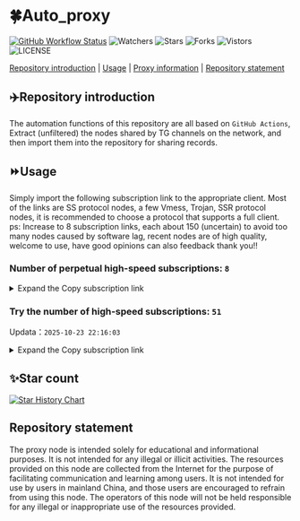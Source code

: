 # 🍀Auto_proxy
[![GitHub Workflow Status](https://img.shields.io/github/actions/workflow/status/PangTouY00/Auto_proxy/main.yml?branch=main)](https://github.com/PangTouY00/Auto_proxy/actions/workflows/main.yml?branch=main) 
![Watchers](https://img.shields.io/github/watchers/w1770946466/Auto_proxy) ![Stars](https://img.shields.io/github/stars/PangTouY00/Auto_proxy) ![Forks](https://img.shields.io/github/forks/w1770946466/Auto_proxy) ![Vistors](https://visitor-badge.laobi.icu/badge?page_id=PangTouY00.Auto_proxy) ![LICENSE](https://img.shields.io/badge/license-CC%20BY--SA%204.0-green.svg)

[Repository introduction](https://github.com/PangTouY00/Auto_proxy#Repositoryintroduction) | [Usage](https://github.com/PangTouY00/Auto_proxy#Usage) | [Proxy information](https://github.com/PangTouY00/Auto_proxy#Proxyinformation) | [Repository statement](https://github.com/PangTouY00/Auto_proxy#Repositorystatement)

## ✈️Repository introduction
The automation functions of this repository are all based on `GitHub Actions`,
Extract (unfiltered) the nodes shared by TG channels on the network, and then import them into the repository for sharing records.

## ⏩Usage
Simply import the following subscription link to the appropriate client. Most of the links are SS protocol nodes, a few Vmess, Trojan, SSR protocol nodes, it is recommended to choose a protocol that supports a full client.
ps: Increase to 8 subscription links, each about 150 (uncertain) to avoid too many nodes caused by software lag, recent nodes are of high quality, welcome to use, have good opinions can also feedback thank you!!

### Number of perpetual high-speed subscriptions: `8`

<details>
  <summary>Expand the Copy subscription link</summary>

  
- [Multiprotocol Base64 encoding](https://raw.githubusercontent.com/PangTouY00/Auto_proxy/main/Long_term_subscription1)
`https://raw.githubusercontent.com/PangTouY00/Auto_proxy/main/Long_term_subscription_num`
`Total number of merge nodes: 302`

- [Multiprotocol Base64 encoding](https://raw.githubusercontent.com/PangTouY00/Auto_proxy/main/Long_term_subscription1)
`https://raw.githubusercontent.com/PangTouY00/Auto_proxy/main/Long_term_subscription1`
`Total number of merge nodes: 38`

- [Multiprotocol Base64 encoding](https://raw.githubusercontent.com/PangTouY00/Auto_proxy/main/Long_term_subscription2)
`https://raw.githubusercontent.com/PangTouY00/Auto_proxy/main/Long_term_subscription2`
`Total number of merge nodes: 38`

- [Multiprotocol Base64 encoding](https://raw.githubusercontent.com/PangTouY00/Auto_proxy/main/Long_term_subscription3)
`https://raw.githubusercontent.com/PangTouY00/Auto_proxy/main/Long_term_subscription3`
`Total number of merge nodes: 38`

- [Multiprotocol Base64 encoding](https://raw.githubusercontent.com/PangTouY00/Auto_proxy/main/Long_term_subscription4)
`https://raw.githubusercontent.com/PangTouY00/Auto_proxy/main/Long_term_subscription4`
`Total number of merge nodes: 38`

- [Multiprotocol Base64 encoding](https://raw.githubusercontent.comPangTouY00/Auto_proxy/main/Long_term_subscription5)
`https://raw.githubusercontent.com/PangTouY00/Auto_proxy/main/Long_term_subscription5`
`Total number of merge nodes: 38`

- [Multiprotocol Base64 encoding](https://raw.githubusercontent.com/PangTouY00/Auto_proxy/main/Long_term_subscription6)
`https://raw.githubusercontent.com/PangTouY00/Auto_proxy/main/Long_term_subscription6`
`Total number of merge nodes: 38`

- [Multiprotocol Base64 encoding](https://raw.githubusercontent.com/PangTouY00/Auto_proxy/main/Long_term_subscription7)
`https://raw.githubusercontent.com/PangTouY00/Auto_proxy/main/Long_term_subscription7`
`Total number of merge nodes: 38`

- [Multiprotocol Base64 encoding](https://raw.githubusercontent.com/PangTouY00/Auto_proxy/main/Long_term_subscription8)
`https://raw.githubusercontent.com/PangTouY00/Auto_proxy/main/Long_term_subscription8`
`Total number of merge nodes: 36`

- [Clash subscription](https://raw.githubusercontent.com/PangTouY00/Auto_proxy/main/Long_term_subscription2.yaml)
`https://raw.githubusercontent.com/PangTouY00/Auto_proxy/main/Long_term_subscription1.yaml`


- [Clash subscription](https://raw.githubusercontent.com/PangTouY00/Auto_proxy/main/Long_term_subscription2.yaml)
`https://raw.githubusercontent.com/PangTouY00/Auto_proxy/main/Long_term_subscription2.yaml`


- [Clash subscription](https://raw.githubusercontent.com/PangTouY00/Auto_proxy/main/Long_term_subscription3.yaml)
`https://raw.githubusercontent.com/PangTouY00/Auto_proxy/main/Long_term_subscription3.yaml`
  
</details>

### Try the number of high-speed subscriptions: `51`
Updata：`2025-10-23 22:16:03`


<details>
  <summary>Expand the Copy subscription link</summary>  

























































































































































































































































































































































































































































































































































































































































































































































































































































































































































































































































































































































































































































































































































































































































































































































































































































































































































































































































































































































































































































































































































































































































































































































































































































































































































































































































































































































































































































































































































































































































































































































































































































































































































































































































































































































































































































































































































































































































































































































































































































































































































































































































































































































































































































































































































































































































































































































































































































































































































































































































































































































































































































































































































































































































































































































































































































































































































































































































































































































































































































































































































































































































































































































































































































































































































































































































































































































































































































































































































































































































































































































































































































































































































































































































































































































































































































































































































































































































































































































































































































































































































































































































































































































































































































































































































































































































































































































































































































































































































































































































































































































































































































































































































































































































































































































































































































































































































































































































































































































































































































































































































































































































































































































































































































































































































































































































































































































































































































































































































































































































































































































































































































































































































































































































































































































































































































































































































































































































































































































































































































































































































































































































































































































































































































































































































































































































































































































































































































































































































































































































































































































































































































































































































































































































































































































































































































































































































































































































































































































































































































































































































































































































































































































































































































































































































































































































































































































































































































































































































































































































































































































































































































































































































































































































































































































































































































































































































































































































































































































































































































































































































































































































































































































































































































































































































































































































































































































































































































































































































































































































































































































































































































































































































































































































































































































































































































































































































































































































































































































































































































































































































































































































































































































































































































































































































































































































































































































































































































































































































































































































































































































































































































































































































































































































































































































































































































































































































































































































































































































































































































































































































































































































































































































































































































































































































































































































































































































































































































































































































































































































































































































































































































































































































































































































































































































































































































































































































































































































































































































































































































































































































































































































































































































































































































































































































































































































































































































































































































































































































































































































































































































































































































































































































































































































































































































































































































































































































































































































































































































































































































































































































































































































































































































































































































































































































































































































































































































































































































































































































































































































































































































































































































































































































































































































































































































































































































































































































































































































































































































































































































































































































































































































































































































































































































































































































































>Trial subscription：
`https://www.louwangzhiyu.org/api/v1/client/subscribe?token=c33dc7a184c4549d789c1a72ac67a559`




>Trial subscription：
`https://hjhaha.xxssx.cn/api/v1/client/subscribe?token=7109e8b7a1c9886805a8ed8c5cba5d9b`




>Trial subscription：
`https://tizi8.top/api/v1/client/subscribe?token=ee956d936c5528f49025a32483924ff6`




>Trial subscription：
`https://slianvpn.com/api/v1/client/subscribe?token=04a743e698408fcec03b3dae1b54e669`




>Trial subscription：
`https://dyhaha.xxttx.cn/api/v1/client/subscribe?token=be54c17e589aa05e8dea2bf519df3a21`




>Trial subscription：
`https://xxx.yxt999.cn/api/v1/client/subscribe?token=f455379da3f759c751f6dc8e7d3950bf`




>Trial subscription：
`https://hjxixi002.xxttx.cn/api/v1/client/subscribe?token=5eead679af6289c087c5db6cd8557f12`




>Trial subscription：
`https://a.mayi520.shop/api/v1/client/subscribe?token=47c3fbbd81d5fcebb1411bfe340a9241`




>Trial subscription：
`https://dl.vfkum.website/api/v1/client/subscribe?token=945d14cfbf6f5b01c1cdb9a666f417c4`




>Trial subscription：
`https://gods1.dashicn.buzz/api/v1/client/subscribe?token=c171d1279469980d5f9efe0a72ab597a`




>Trial subscription：
`https://multiserver.multiserveradelshoop.com/api/v1/client/subscribe?token=2a4e21beb13c076910b754d3721a2d59`




>Trial subscription：
`https://dashuai.us/api/v1/client/subscribe?token=53a72a93a2c6d540eab8dd0f631ee51a`




>Trial subscription：
`https://dyhaha.xxssx.cn/api/v1/client/subscribe?token=cb21b469e65df5caaef05ad364c0adb7`




>Trial subscription：
`https://yywhale.com/api/v1/client/subscribe?token=114e1418142513e00a9d892e1dc41754`




>Trial subscription：
`http://tinnyrick8888.com/api/v1/client/subscribe?token=2dae063eba9d6650dfe673ef98ba173b`




>Trial subscription：
`https://gods3.dashicn.buzz/api/v1/client/subscribe?token=0b030c716e0de935c762ad6b4e513a2f`




>Trial subscription：
`https://www.ch000zy.com/api/v1/client/subscribe?token=7a04aa9bf72f8919fcd0373f7406bd40`




>Trial subscription：
`https://best.nxxbbf.com/api/v1/client/subscribe?token=0f400731bc2f6d225bc979ac35cd31fa`




>Trial subscription：
`https://fs.v2rayse.com/share/20251022/ip9hv7cp52.txt`




>Trial subscription：
`https://huojian4.top/api/v1/client/subscribe?token=11f830da9db24263643c91766932e537`




>Trial subscription：
`https://slianvpn.top/api/v1/client/subscribe?token=0ecc69c0a18c7ed2644d5cc2193343fc`




>Trial subscription：
`https://xyjs1.sbs/api/v1/client/subscribe?token=b14ef5321a90381539eb70016e560bc6`




>Trial subscription：
`https://gods2.dashicn.buzz/api/v1/client/subscribe?token=b1de3afdf679c79bd5a4d2d5c5e38178`




>Trial subscription：
`https://www.56idc.news/api/v1/client/subscribe?token=5a4733f24ca8421456c64581af3bfd83`




>Trial subscription：
`https://jshaha.xxssx.cn/api/v1/client/subscribe?token=b779776e4a85ac71e4da638a86ee61b4`




>Trial subscription：
`https://vaamx.louwangzhiyu.online/api/v1/client/subscribe?token=8ab5ac8e12c5e3e53144f91408cf6b7a`




>Trial subscription：
`https://v2.heiu.me/api/v1/client/subscribe?token=e196915b7c4b07054e503e2564dcebf6`




>Trial subscription：
`https://ylccloud.top/api/v1/client/subscribe?token=95113191009070b126ab58474ab56da5`




>Trial subscription：
`http://107.173.31.17/api/v1/client/subscribe?token=8c4fcff876cee08fd8a5a8c4a7d37b08`




>Trial subscription：
`https://xunyungogogo.xyz/api/v1/client/subscribe?token=d2b4044764721d34dd72fa8e1b8a42af`




>Trial subscription：
`https://xyjs1.buzz/api/v1/client/subscribe?token=61dd804eec6c4d3457bd5de728f0c4d1`




>Trial subscription：
`https://jshaha.xxttx.cn/api/v1/client/subscribe?token=3b8e64b952c579d4906cdd0081ba4145`




>Trial subscription：
`https://syhaha.xxttx.cn/api/v1/client/subscribe?token=7d78ef2ca5b3e998af5b569869e1fd02`




>Trial subscription：
`https://tsxspace.com/api/v1/client/subscribe?token=d76d1cf1c9ed727751d78ba73fdfa337`




>Trial subscription：
`https://gods4.dashicn.buzz/api/v1/client/subscribe?token=6a639fa5ffe9033ce88d021dfd74783a`




>Trial subscription：
`https://56idc.news/api/v1/client/subscribe?token=5f51c16cca183be72d00c3912f203f60`




>Trial subscription：
`https://go.yueyun.de/api/v1/client/subscribe?token=23c1e526305476c058aec13ebb5f4007`




>Trial subscription：
`https://x2b.eans.top/api/v1/client/subscribe?token=125be26ed2cd2fb6cce0bb9770402b22`




>Trial subscription：
`https://hjxixi003.xxuux.cn/api/v1/client/subscribe?token=ea404aebcf71cb6afbca89b9772238f1`




>Trial subscription：
`https://xbd.iftballs.com/api/v1/client/subscribe?token=4eb5136a3dbaeffa58f920aedfe1e9e8`




>Trial subscription：
`https://old-v2b.linkedton.com/api/v1/client/subscribe?token=4bb0f7a4f710ba397bea2b02db04ce70`




>Trial subscription：
`https://kingfisher.top/api/v1/client/subscribe?token=56c8bce7515222fbfb951a5beff6c655`




>Trial subscription：
`https://cfvpn.com/api/v1/client/subscribe?token=5a6af677f408bb890dc307d4177d392d`




>Trial subscription：
`https://pro.xmyidc.com/api/v1/client/subscribe?token=8226ab8bf71026fbd08224f05f724b5a`




>Trial subscription：
`https://dctcc.louwangzhiyu.shop/api/v1/client/subscribe?token=22c6f9742097b1ecab6ab7f0c53d064c`




>Trial subscription：
`https://syhaha.xxssx.cn/api/v1/client/subscribe?token=5520c3a246494d3a2b75fbda5c31fd6d`




>Trial subscription：
`http://xxxxyyyy.njdjjxjbcbw.icu/api/v1/client/subscribe?token=d14df8913967e157ae4e07f3061faf87`




>Trial subscription：
`https://xixixi003.hjsbssbsbsbsbs.sbs/api/v1/client/subscribe?token=537ab6080909350f9ebfec79728a634a`




>Trial subscription：
`https://asdfg.njdjjxjbcbw.icu/api/v1/client/subscribe?token=7da94366ec9f54e959a1b45a15a02951`




>Trial subscription：
`https://sufujia.top/api/v1/client/subscribe?token=ba9d8e668fe295671d590fa46dc920e7`




>Trial subscription：
`https://dyxixi001.xxssx.cn/api/v1/client/subscribe?token=2858a176115c20f78ba40fdc36fc66fe`



</details>

## ✨Star count
[![Star History Chart](https://api.star-history.com/svg?repos=PangTouY00/Auto_proxy&type=Date)](https://star-history.com/#w1770946466/Auto_proxy&Date)



## Repository statement
The proxy node is intended solely for educational and informational purposes. It is not intended for any illegal or illicit activities. The resources provided on this node are collected from the Internet for the purpose of facilitating communication and learning among users. It is not intended for use by users in mainland China, and those users are encouraged to refrain from using this node. The operators of this node will not be held responsible for any illegal or inappropriate use of the resources provided.
